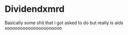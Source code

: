 # Dividendxmrd
Basically some shit that i got asked to do but really is aids sooooooooooooooooooooo
